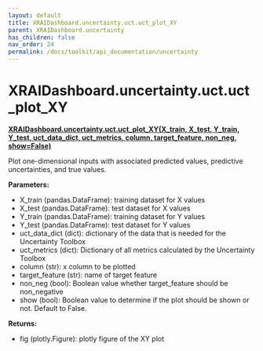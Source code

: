 ```yaml
---
layout: default
title: XRAIDashboard.uncertainty.uct.uct_plot_XY
parent: XRAIDashboard.uncertainty
has_children: false
nav_order: 24
permalink: /docs/toolkit/api_documentation/uncertainty
---
```


# XRAIDashboard.uncertainty.uct.uct_plot_XY
**[XRAIDashboard.uncertainty.uct.uct_plot_XY(X_train, X_test, Y_train, Y_test, uct_data_dict, uct_metrics, column, target_feature, non_neg, show=False)](https://github.com/gaberamolete/XRAIDashboard/blob/main/uncertainty/calibration.py)**


Plot one-dimensional inputs with associated predicted values, predictive uncertainties, and true values.


**Parameters:**
- X_train (pandas.DataFrame): training dataset for X values
- X_test (pandas.DataFrame): test dataset for X values
- Y_train (pandas.DataFrame): training dataset for Y values
- Y_test (pandas.DataFrame): test dataset for Y values
- uct_data_dict (dict): dictionary of the data that is needed for the Uncertainty Toolbox
- uct_metrics (dict): Dictionary of all metrics calculated by the Uncertainty Toolbox
- column (str): x column to be plotted
- target_feature (str): name of target feature
- non_neg (bool): Boolean value whether target_feature should be non_negative
- show (bool): Boolean value to determine if the plot should be shown or not. Default to False.

**Returns:**
- fig (plotly.Figure): plotly figure of the XY plot

